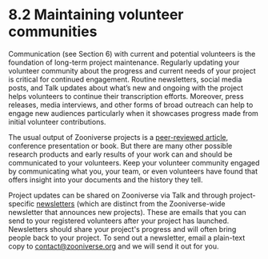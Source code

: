 # 8.2 Maintaining volunteer communities

Communication (see Section 6) with current and potential volunteers is the foundation of long-term project maintenance. Regularly updating your volunteer community about the progress and current needs of your project is critical for continued engagement. Routine newsletters, social media posts, and Talk updates about what’s new and ongoing with the project helps volunteers to continue their transcription efforts. Moreover, press releases, media interviews, and other forms of broad outreach can help to engage new audiences particularly when it showcases progress made from initial volunteer contributions. 

The usual output of Zooniverse projects is a [peer-reviewed article](https://www.zooniverse.org/about/publications), conference presentation or book.  But there are many other possible research products and early results of your work can and should be communicated to your volunteers. Keep your volunteer community engaged by communicating what you, your team, or even volunteers have found that offers insight into your documents and the history they tell.   

Project updates can be shared on Zooniverse via Talk and through project-specific [newsletters](https://help.zooniverse.org/next-steps/newsletters/) (which are distinct from the Zooniverse-wide newsletter that announces new projects). These are emails that you can send to your registered volunteers after your project has launched. Newsletters should share your project's progress and will often bring people back to your project. To send out a newsletter, email a plain-text copy to [contact@zooniverse.org](contact@zooniverse.org) and we will send it out for you.
















